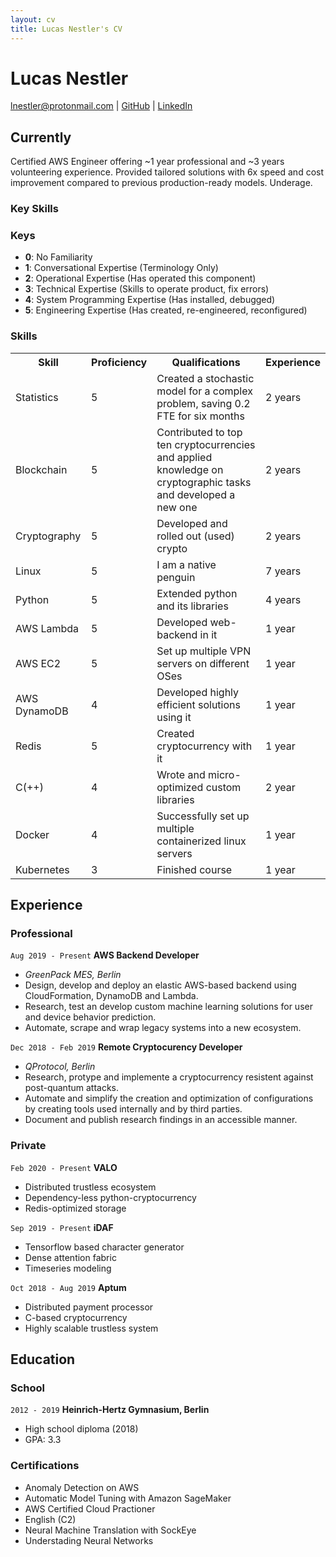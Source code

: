 ```yaml
---
layout: cv
title: Lucas Nestler's CV
---
```


# Lucas Nestler

<div id="webaddress">
<a href="lnestler@protonmail.de">lnestler@protonmail.com</a> |
 <a href="https://github.com/ClashLuke">GitHub</a> |
 <a href="https://www.linkedin.com/in/lucas-nestler/">LinkedIn</a>
</div>


## Currently

Certified AWS Engineer offering ~1 year professional and ~3 years volunteering experience. Provided tailored solutions with 6x speed and cost improvement compared to previous production-ready models. Underage.

### Key Skills

### Keys

* **0**: No Familiarity
* **1**: Conversational Expertise (Terminology Only)
* **2**: Operational Expertise (Has operated this component)
* **3**: Technical Expertise (Skills to operate product, fix errors)
* **4**: System Programming Expertise (Has installed, debugged)
* **5**: Engineering Expertise (Has created, re-engineered, reconfigured)

### Skills
<table class="center">
  <tr>
    <th>Skill</th>
    <th>Proficiency</th>
    <th>Qualifications</th>
    <th>Experience</th>
  </tr>
  <tr>
    <td>Statistics</td>
    <td>5</td>
    <td>Created a stochastic model for a complex problem, saving 0.2 FTE for six months</td>
    <td>2 years</td>
  </tr>
  <tr>
    <td>Blockchain</td>
    <td>5</td>
    <td>Contributed to top ten cryptocurrencies and applied knowledge on cryptographic tasks and developed a new one</td>
    <td>2 years</td>
  </tr>
  <tr>
    <td>Cryptography</td>
    <td>5</td>
    <td>Developed and rolled out (used) crypto</td>
    <td>2 years</td>
  </tr>
  <tr>
    <td>Linux</td>
    <td>5</td>
    <td>I am a native penguin</td>
    <td>7 years</td>
  </tr>
  <tr>
    <td>Python</td>
    <td>5</td>
    <td>Extended python and its libraries</td>
    <td>4 years</td>
  </tr>
  <tr>
    <td>AWS Lambda</td>
    <td>5</td>
    <td>Developed web-backend in it</td>
    <td>1 year</td>
  </tr>
  <tr>
    <td>AWS EC2</td>
    <td>5</td>
    <td>Set up multiple VPN servers on different OSes</td>
    <td>1 year</td>
  </tr>
  <tr>
    <td>AWS DynamoDB</td>
    <td>4</td>
    <td>Developed highly efficient solutions using it</td>
    <td>1 year</td>
  </tr>
  <tr>
    <td>Redis</td>
    <td>5</td>
    <td>Created cryptocurrency with it</td>
    <td>1 year</td>
  </tr>
  <tr>
    <td>C(++)</td>
    <td>4</td>
    <td>Wrote and micro-optimized custom libraries</td>
    <td>2 year</td>
  </tr>
  <tr>
    <td>Docker</td>
    <td>4</td>
    <td>Successfully set up multiple containerized linux servers</td>
    <td>1 year</td>
  </tr>
  <tr>
    <td>Kubernetes</td>
    <td>3</td>
    <td>Finished course</td>
    <td>1 year</td>
  </tr>
</table>

## Experience

### Professional

`Aug 2019 - Present`
__AWS Backend Developer__

- <i>GreenPack MES, Berlin</i>
- Design, develop and deploy an elastic AWS-based backend using CloudFormation, DynamoDB and Lambda.
- Research, test an develop custom machine learning solutions for user and device behavior prediction.
- Automate, scrape and wrap legacy systems into a new ecosystem.

`Dec 2018 - Feb 2019`
__Remote Cryptocurency Developer__

- <i>QProtocol, Berlin</i>
- Research, protype and implemente a cryptocurrency resistent against post-quantum attacks.
- Automate and simplify the creation and optimization of configurations by creating tools used internally and by third parties.
- Document and publish research findings in an accessible manner.

### Private

`Feb 2020 - Present`
__VALO__

- Distributed trustless ecosystem
- Dependency-less python-cryptocurrency
- Redis-optimized storage

`Sep 2019 - Present`
__iDAF__

- Tensorflow based character generator
- Dense attention fabric  
- Timeseries modeling


`Oct 2018 - Aug 2019`
__Aptum__

- Distributed payment processor
- C-based cryptocurrency
- Highly scalable trustless system

## Education

### School

`2012 - 2019`
__Heinrich-Hertz Gymnasium, Berlin__

- High school diploma (2018)
- GPA: 3.3

### Certifications

- Anomaly Detection on AWS
- Automatic Model Tuning with Amazon SageMaker
- AWS Certified Cloud Practioner
- English (C2)
- Neural Machine Translation with SockEye
- Understading Neural Networks
